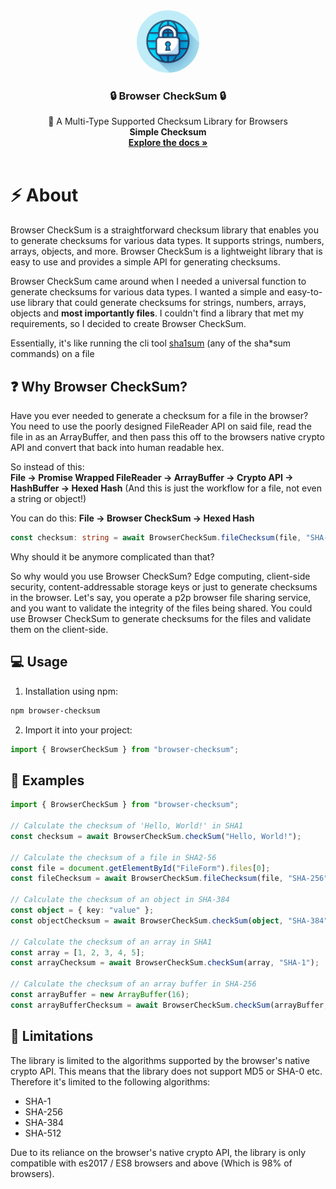 <div align="center">
  <a >
    <img src="./git/logo.jpg" alt="Logo" width="100" height="100" style="border-radius: 100%">
  </a>

  <div align="center">
    <h3>🔒 Browser CheckSum 🔒</h3>
  </div>

  <p align="center">
    🤖 A Multi-Type Supported Checksum Library for Browsers
    <br><b>Simple Checksum</b>
    <br />
    <a href="https://github.com//Samuel-Hinchliffe/BrowserCheckSum"><strong>Explore the docs »</strong></a>
    <br />
    <br />
  </p>
</div>

# ⚡ About

Browser CheckSum is a straightforward checksum library that enables you to generate checksums for various data types. It supports strings, numbers, arrays, objects, and more. Browser CheckSum is a lightweight library that is easy to use and provides a simple API for generating checksums.

Browser CheckSum came around when I needed a universal function to generate checksums for various data types. I wanted a simple and easy-to-use library that could generate checksums for strings, numbers, arrays, objects and **most importantly files**. I couldn't find a library that met my requirements, so I decided to create Browser CheckSum.

Essentially, it's like running the cli tool [sha1sum](https://en.wikipedia.org/wiki/Sha1sum) (any of the sha\*sum commands) on a file

## ❓ Why Browser CheckSum?

Have you ever needed to generate a checksum for a file in the browser? You need to use the poorly designed FileReader API on said file, read the file in as an ArrayBuffer, and then pass this off to the browsers native crypto API and convert that back into human readable hex.

So instead of this:<br>
**File -> Promise Wrapped FileReader -> ArrayBuffer -> Crypto API -> HashBuffer -> Hexed Hash**
(And this is just the workflow for a file, not even a string or object!)

You can do this:
**File -> Browser CheckSum -> Hexed Hash**

```typescript
const checksum: string = await BrowserCheckSum.fileChecksum(file, "SHA-256");
```

Why should it be anymore complicated than that?

So why would you use Browser CheckSum? Edge computing, client-side security, content-addressable storage keys or just to generate checksums in the browser. Let's say, you operate a p2p browser file sharing service, and you want to validate the integrity of the files being shared. You could use Browser CheckSum to generate checksums for the files and validate them on the client-side.

## 💻 Usage

1. Installation using npm:

```bash
npm browser-checksum
```

2. Import it into your project:

```javascript
import { BrowserCheckSum } from "browser-checksum";
```

## 🤖 Examples

```typescript
import { BrowserCheckSum } from "browser-checksum";

// Calculate the checksum of 'Hello, World!' in SHA1
const checksum = await BrowserCheckSum.checkSum("Hello, World!");

// Calculate the checksum of a file in SHA2-56
const file = document.getElementById("FileForm").files[0];
const fileChecksum = await BrowserCheckSum.fileChecksum(file, "SHA-256");

// Calculate the checksum of an object in SHA-384
const object = { key: "value" };
const objectChecksum = await BrowserCheckSum.checkSum(object, "SHA-384");

// Calculate the checksum of an array in SHA1
const array = [1, 2, 3, 4, 5];
const arrayChecksum = await BrowserCheckSum.checkSum(array, "SHA-1");

// Calculate the checksum of an array buffer in SHA-256
const arrayBuffer = new ArrayBuffer(16);
const arrayBufferChecksum = await BrowserCheckSum.checkSum(arrayBuffer, "SHA-256");
```

## 🐔 Limitations

The library is limited to the algorithms supported by the browser's native crypto API. This means that the library does not support MD5 or SHA-0 etc. Therefore it's limited to the following algorithms:

- SHA-1
- SHA-256
- SHA-384
- SHA-512

Due to its reliance on the browser's native crypto API, the library is only compatible with es2017 / ES8 browsers and above (Which is 98% of browsers).

